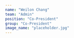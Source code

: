 ```yaml
---
name: "Weilon Chang"
team: "Admin"
position: "Co-President"
group: "Co-President"
image_name: "placeholder.jpg"
---
```

